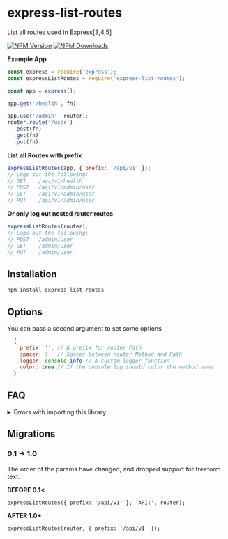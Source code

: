 # express-list-routes

  List all routes used in Express[3,4,5]

  [![NPM Version][npm-image]][npm-url]
  [![NPM Downloads][downloads-image]][downloads-url]

**Example App**
```js
const express = require('express');
const expressListRoutes = require('express-list-routes');

const app = express();

app.get('/health', fn)

app.use('/admin', router);
router.route('/user')
  .post(fn)
  .get(fn)
  .put(fn);
``` 
**List all Routes with prefix**
```js
expressListRoutes(app, { prefix: '/api/v1' });
// Logs out the following:
// GET    /api/v1/health
// POST   /api/v1/admin/user
// GET    /api/v1/admin/user
// PUT    /api/v1/admin/user
```
**Or only log out nested router routes**
```js
expressListRoutes(router);
// Logs out the following:
// POST   /admin/user
// GET    /admin/user
// PUT    /admin/user
```

## Installation

```bash
npm install express-list-routes
```

## Options

You can pass a second argument to set some options

```js
  {
    prefix: '', // A prefix for router Path
    spacer: 7   // Spacer between router Method and Path
    logger: console.info // A custom logger function
    color: true // If the console log should color the method name
  }
```

## FAQ

<details>
<summary>Errors with importing this library</summary>
You may need to enable esModuleInterop in your tsconfig.json to support default exports.
</details>


## Migrations 
### 0.1 -> 1.0
The order of the params have changed, and dropped support for freeform text.

**BEFORE 0.1<**

```expressListRoutes({ prefix: '/api/v1' }, 'API:', router);```

**AFTER 1.0+**

```expressListRoutes(router, { prefix: '/api/v1' });```

[npm-image]: https://img.shields.io/npm/v/express-list-routes.svg?style=flat
[npm-url]: https://npmjs.org/package/express-list-routes
[downloads-image]: https://img.shields.io/npm/dm/express-list-routes.svg?style=flat
[downloads-url]: https://npmjs.org/package/express-list-routes
[travis-image]: https://img.shields.io/travis/strongloop/express-list-routes.svg?style=flat
[travis-url]: https://travis-ci.org/strongloop/express-list-routes
[coveralls-image]: https://img.shields.io/coveralls/strongloop/express-list-routes.svg?style=flat
[coveralls-url]: https://coveralls.io/r/strongloop/express-list-routes?branch=master
